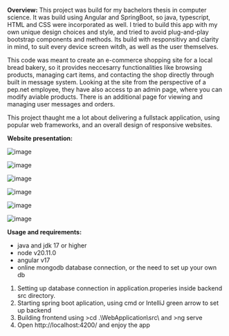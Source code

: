 **Overview:**
This project was build for my bachelors thesis in computer science. It was build using Angular and SpringBoot, so java, typescript, HTML and CSS were incorporated as well.
I tried to build this app with my own unique design choices and style, and tried to avoid plug-and-play bootstrap components and methods. Its build with responsitivy and 
clarity in mind, to suit every device screen witdh, as well as the user themselves.

This code was meant to create an e-commerce shopping site for a local bread bakery, so it provides neccesarry functionalities like browsing products, managing cart items,
and contacting the shop directly through built in message system. Looking at the site from the perspective of a pep.net employee, they have also access tp an admin page,
where you can modify aviable products. There is an additional page for viewing and managing user messages and orders. 

This project thaught me a lot about delivering a fullstack application, using popular web frameworks, and an overall design of responsive websites.  

**Website presentation:**

![image](https://github.com/user-attachments/assets/0f555dc8-7c47-423e-8525-5371de8b4078)

![image](https://github.com/user-attachments/assets/0899322e-c51f-4566-873e-4d204ccd3736)

![image](https://github.com/user-attachments/assets/1f3cf4d2-705b-4906-bbab-ef6f39e189b1)

![image](https://github.com/user-attachments/assets/c924e24d-766f-47eb-8bb2-409078e21055)

![image](https://github.com/user-attachments/assets/72ab6da7-1368-4291-859d-b35d23961496)

![image](https://github.com/user-attachments/assets/f0729b44-3430-4adb-b466-e5d9bb2d8c43)

**Usage and requirements:**
- java and jdk 17 or higher 
- node v20.11.0
- angular v17
- online mongodb database connection, or the need to set up your own db

1. Setting up database connection in application.properies inside backend src directory.
2. Starting spring boot aplication, using cmd or IntelliJ green arrow to set up backend
3. Building frontend using >cd .\WebApplication\src\ and >ng serve
4. Open http://localhost:4200/ and enjoy the app
